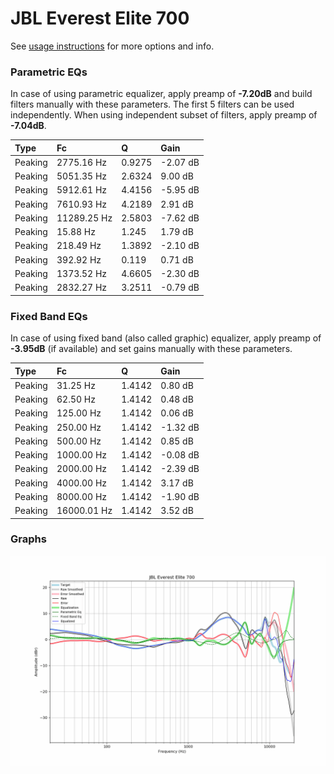 # JBL Everest Elite 700
See [usage instructions](https://github.com/jaakkopasanen/AutoEq#usage) for more options and info.

### Parametric EQs
In case of using parametric equalizer, apply preamp of **-7.20dB** and build filters manually
with these parameters. The first 5 filters can be used independently.
When using independent subset of filters, apply preamp of **-7.04dB**.

| Type    | Fc          |      Q | Gain     |
|:--------|:------------|:-------|:---------|
| Peaking | 2775.16 Hz  | 0.9275 | -2.07 dB |
| Peaking | 5051.35 Hz  | 2.6324 | 9.00 dB  |
| Peaking | 5912.61 Hz  | 4.4156 | -5.95 dB |
| Peaking | 7610.93 Hz  | 4.2189 | 2.91 dB  |
| Peaking | 11289.25 Hz | 2.5803 | -7.62 dB |
| Peaking | 15.88 Hz    | 1.245  | 1.79 dB  |
| Peaking | 218.49 Hz   | 1.3892 | -2.10 dB |
| Peaking | 392.92 Hz   | 0.119  | 0.71 dB  |
| Peaking | 1373.52 Hz  | 4.6605 | -2.30 dB |
| Peaking | 2832.27 Hz  | 3.2511 | -0.79 dB |

### Fixed Band EQs
In case of using fixed band (also called graphic) equalizer, apply preamp of **-3.95dB**
(if available) and set gains manually with these parameters.

| Type    | Fc          |      Q | Gain     |
|:--------|:------------|:-------|:---------|
| Peaking | 31.25 Hz    | 1.4142 | 0.80 dB  |
| Peaking | 62.50 Hz    | 1.4142 | 0.48 dB  |
| Peaking | 125.00 Hz   | 1.4142 | 0.06 dB  |
| Peaking | 250.00 Hz   | 1.4142 | -1.32 dB |
| Peaking | 500.00 Hz   | 1.4142 | 0.85 dB  |
| Peaking | 1000.00 Hz  | 1.4142 | -0.08 dB |
| Peaking | 2000.00 Hz  | 1.4142 | -2.39 dB |
| Peaking | 4000.00 Hz  | 1.4142 | 3.17 dB  |
| Peaking | 8000.00 Hz  | 1.4142 | -1.90 dB |
| Peaking | 16000.01 Hz | 1.4142 | 3.52 dB  |

### Graphs
![](./JBL%20Everest%20Elite%20700.png)